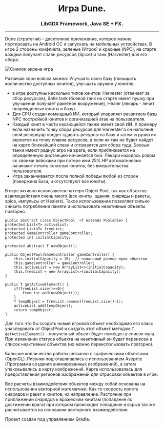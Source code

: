 <h1 align="center">Игра Dune.
<h3 align="center">LibGDX Framework, Java SE + FX.</h3>

 ---------------------

Dune (стратегия) - десктопное приложение, которое можно портировать на Android ОС и запускать на мобильных устройствах.
В игре 2 стороны конфликта, зеленые (Игрок) и красные (NPC), на старте каждый получает спавн ресурсов (Spice) и танк (Harvester) для его сбора.

![Снимок экрана игра](https://user-images.githubusercontent.com/89448563/197381192-897dba5a-a0a9-4ab2-ac6e-7d0005fac92a.png)

Развивая свои войска можно:  Улучшать свою базу (повышать колличество доступных юнитов), улучшать оружие у юнитов. 
- в игре доступны несколько типов юнитов: Harvester (отвечает за сбор ресурсов), Batle tank (боевой танк на старте имеет пушку при улучшении получает ракетное вооружение),
  Healer (лекарь - лечит поврежденные юниты и базу).
- Для CPU создан командный ИИ, который упарвляет развитием базы NPC постройкой юнитов и организацией атак на пользователя.
- Каждый юнит в части касающейся также имеет свой ИИ. К примеру если назначить точку сбора ресурсов для Harvester'a он наполнив свой резервуар поедет сдавать ресурсы на базу 
  и затем сгрузив их вернется на точку спавна ресурсов, а если их там не будет найдет на карте ближайший спавн и отправится для сбора туда. 
  Боевые танки имеют радиус агро на врага, если приближается на определенную дистанцию начинается бой. Лекари находясь рядом со своими войсками при потере ими 25% HP 
  автоматически начинают лечить союзных юнитов, без вмешательства пользователя.
- Игра заканчивается после полной победы любой из сторон (повержена База, и отсутствуют все юниты).

В игре активно используется паттерн Object Pool, так как объектов взаимодействия очень много (все юниты, здания, снаряды и ракеты, spice, импульсы от Healers).
Такое использование позволяет сильно снизить потребление памяти и использовать неактивные объекты повторно.

    public abstract class ObjectPool  <T extends Poolable> {
    protected List<T> activeList;
    protected List<T> freeList;
    protected GameController gameController;
    protected int initialCapacity;
    
    protected abstract T newObject();

    public ObjectPool(GameController gameController) {
        this.initialCapacity = 10;  // начальный размер пула объектов
        this.gameController = gameController;
        this.activeList = new ArrayList<>(initialCapacity);
        this.freeList = new ArrayList<>(initialCapacity);
    }

    public T getActiveElement() {
        if(freeList.size()==0){
            freeList.add(newObject());
        }
        T tempObject = freeList.remove(freeList.size()-1);
        activeList.add(tempObject);
        return tempObject;
    }
    
Для того что бы создать новый игровой объект необходимо его класс унаследовать от ObjectPool и создать этот объект методом `T getActiveElement()` - полученный объект будет помещен в список пула. При изменении статуса объекта на неактивный он будет перенесен в список неактивных объектов (их можно переиспользовать повторно). 

Большое колличество работы связанно с графическими объектами (OpenGL). Рисунки подготавливались с использованием Aseprite (Программа создания анимированных изображений), 
а затем упаковывались в карту изображений. Карта использовалась для предоставления регионов изображений для отрисовки объектов в игре. 

Все расчеты взаимодействия объектов между собой основаны на использовании векторной математики. Как то скорость полета снарядов и ракет и юнитов, их направление.
Растояние при приближении снарядов к вражеским юнитам (попадание по достижении врага) при котором происходит попадание и взрыв так же расчитывается 
на основании векторного взаимодействия.   

Проект создан под управлением Gradle.

